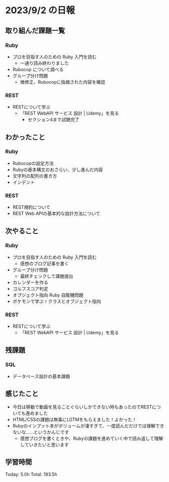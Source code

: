 # 2023/9/2 の日報

## 取り組んだ課題一覧

### Ruby

- プロを目指す人のための Ruby 入門を読む
  - 一通り読み終わりました
- Rubocop について調べる
- グループ分け問題
  - 微修正、Rubocopに指摘された内容を確認
 
### REST

- RESTについて学ぶ
  - 「REST WebAPI サービス 設計 | Udemy」を見る
    - セクション4まで試聴完了

## わかったこと

### Ruby

- Rubocopの設定方法
- Rubyの基本構文のおさらい、少し進んだ内容
- 文字列の配列の書き方
- インデント

### REST

- REST規約について
- REST Web APIの基本的な設計方法について

## 次やること

### Ruby

- プロを目指す人のための Ruby 入門を読む
  - 感想のブログ記事を書く
- グループ分け問題
  - 最終チェックして課題提出
- カレンダーを作る
- ゴルフスコア判定
- オブジェクト指向 Ruby 自販機問題
- ポケモンで学ぶ！クラスとオブジェクト指向

### REST

- RESTについて学ぶ
  - 「REST WebAPI サービス 設計 | Udemy」を見る

## 残課題

### SQL

- データベース設計の基本課題

## 感じたこと

- 今日は移動で動画を見ることぐらいしかできない時もあったのでRESTについても進めました
- HTML/CSSの課題は無事にLGTMをもらえました！よかった！
- Rubyのインプット本がボリュームが凄すぎて、一度読んだだけでは理解できないな……というかんじです
  - 感想ブログを書くときや、Rubyの課題を進めていく中で読み返して理解していきたいと思います

## 学習時間

Today: 5.0h
Total: 193.5h
